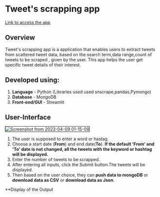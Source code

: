 # Tweet's scrapping app #

[Link to access the app](https://arthimurali-twitter-scrapping-tool.hf.space/)

**Overview**
------------
Tweet's scrapping app is a application that enables users to extract tweets from scattered tweet data, based on the search term,data range,count of tweets to be scraped , given by the user. This app  helps the user get specific tweet details of their interest.

**Developed using:**
------------
1. **Language** - Python (Libraries used used snscrape,pandas,Pymongo)
2. **Database** - MongoDB
3. **Front-end/GUI** - Streamlit

**User-Interface**
------------
<img src="https://user-images.githubusercontent.com/112666126/230740087-7f34844b-629a-44f0-8c09-c7d59c4afdf4.png" alt="Screenshot from 2023-04-09 01-15-09" style="border: 1px solid black;">


1. The user is supposed to enter a word or hastag.
2. Choose a start date (**From**) and end date(**To**). **If the default 'From' and 'To' date is not changed, all the tweets with the keyword or hashtag will be displayed.**
3. Enter the number of tweets to be scrapped.
4. After entering all inputs, click the Submit button.The tweets will be displayed.
5. Then based on the user choice, they can **push data to mongoDB** or **download data as CSV** or **download data as Json**.

**Display of the Output
